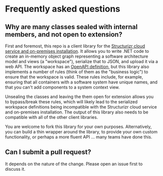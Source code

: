 # Frequently asked questions

## Why are many classes sealed with internal members, and not open to extension?

First and foremost, this repo is a client library for the [Structurizr cloud service and on-premises installation](https://structurizr.com). It allows you to write .NET code to create an in-memory object graph representing a software architecture model and views (a "workspace"), serialize that to JSON, and upload it via a web API. The workspace has an [OpenAPI definition](https://github.com/structurizr/json/blob/master/structurizr.yaml), but this library also implements a number of rules (think of them as the "business logic") to ensure that the workspace is valid. These rules include, for example, ensuring that all containers with a software system have unique names, and that you can't add components to a system context view.

Unsealing the classes and leaving the them open for extension allows you to bypass/break these rules, which will likely lead to the serialized workspace definitions being incompatible with the Structurizr cloud service and on-premises installation. The output of this library also needs to be compatible with all of the other client libraries.

You are welcome to fork this library for your own purposes. Alternatively, you can build a thin wrapper around the library, to provide your own custom functionality, or perhaps a more fluent API ... many teams have done this.

## Can I submit a pull request?

It depends on the nature of the change. Please open an issue first to discuss it.
